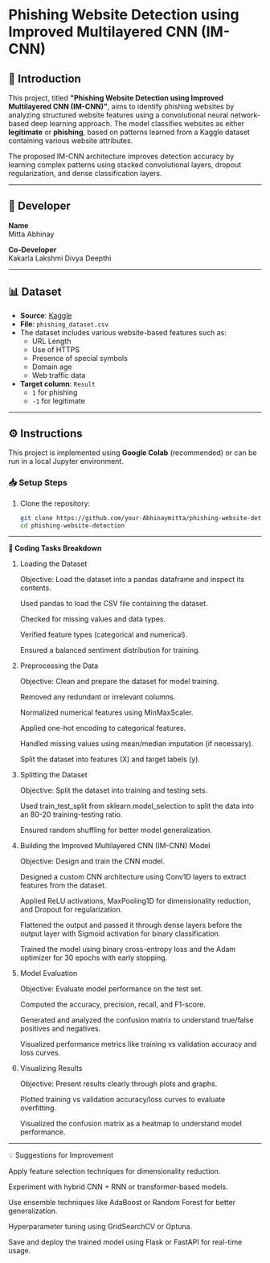 # Phishing Website Detection using Improved Multilayered CNN (IM-CNN)

## 📌 Introduction

This project, titled **"Phishing Website Detection using Improved Multilayered CNN (IM-CNN)"**, aims to identify phishing websites by analyzing structured website features using a convolutional neural network-based deep learning approach. The model classifies websites as either **legitimate** or **phishing**, based on patterns learned from a Kaggle dataset containing various website attributes.

The proposed IM-CNN architecture improves detection accuracy by learning complex patterns using stacked convolutional layers, dropout regularization, and dense classification layers.




---

## 👤 Developer

**Name**  
Mitta Abhinay

**Co-Developer**  
Kakarla Lakshmi Divya Deepthi

---

## 📊 Dataset

- **Source**: [Kaggle](https://www.kaggle.com/)
- **File**: `phishing_dataset.csv`
- The dataset includes various website-based features such as:
  - URL Length
  - Use of HTTPS
  - Presence of special symbols
  - Domain age
  - Web traffic data
- **Target column**: `Result`  
  - `1` for phishing  
  - `-1` for legitimate

---

## ⚙️ Instructions

This project is implemented using **Google Colab** (recommended) or can be run in a local Jupyter environment.

### 📥 Setup Steps

1. Clone the repository:
   ```bash
   git clone https://github.com/your-Abhinaymitta/phishing-website-detection.git
   cd phishing-website-detection

 ________
**🧠 Coding Tasks Breakdown**
1. Loading the Dataset

    Objective: Load the dataset into a pandas dataframe and inspect its contents.

     Used pandas to load the CSV file containing the dataset.

     Checked for missing values and data types.

     Verified feature types (categorical and numerical).

     Ensured a balanced sentiment distribution for training.

2. Preprocessing the Data

    Objective: Clean and prepare the dataset for model training.

      Removed any redundant or irrelevant columns.

      Normalized numerical features using MinMaxScaler.

      Applied one-hot encoding to categorical features.

      Handled missing values using mean/median imputation (if necessary).

      Split the dataset into features (X) and target labels (y).

3. Splitting the Dataset

    Objective: Split the dataset into training and testing sets.

    Used train_test_split from sklearn.model_selection to split the data into an 80-20 training-testing ratio.

    Ensured random shuffling for better model generalization.

4. Building the Improved Multilayered CNN (IM-CNN) Model

    Objective: Design and train the CNN model.

    Designed a custom CNN architecture using Conv1D layers to extract features from the dataset.

    Applied ReLU activations, MaxPooling1D for dimensionality reduction, and Dropout for regularization.

    Flattened the output and passed it through dense layers before the output layer with Sigmoid activation for binary classification.

    Trained the model using binary cross-entropy loss and the Adam optimizer for 30 epochs with early stopping.

5. Model Evaluation

    Objective: Evaluate model performance on the test set.

    Computed the accuracy, precision, recall, and F1-score.

    Generated and analyzed the confusion matrix to understand true/false positives and negatives.

    Visualized performance metrics like training vs validation accuracy and loss curves.

6. Visualizing Results

    Objective: Present results clearly through plots and graphs.

    Plotted training vs validation accuracy/loss curves to evaluate overfitting.

    Visualized the confusion matrix as a heatmap to understand model performance.
__________
💡 Suggestions for Improvement

   Apply feature selection techniques for dimensionality reduction.

   Experiment with hybrid CNN + RNN or transformer-based models.

   Use ensemble techniques like AdaBoost or Random Forest for better generalization.

   Hyperparameter tuning using GridSearchCV or Optuna.

   Save and deploy the trained model using Flask or FastAPI for real-time usage.


